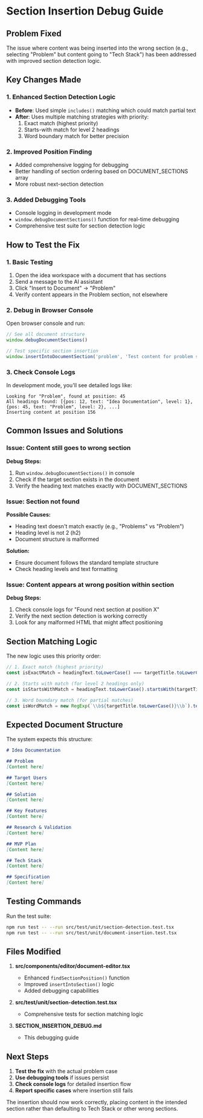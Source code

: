 # Section Insertion Debug Guide

## Problem Fixed
The issue where content was being inserted into the wrong section (e.g., selecting "Problem" but content going to "Tech Stack") has been addressed with improved section detection logic.

## Key Changes Made

### 1. Enhanced Section Detection Logic
- **Before**: Used simple `includes()` matching which could match partial text
- **After**: Uses multiple matching strategies with priority:
  1. Exact match (highest priority)
  2. Starts-with match for level 2 headings
  3. Word boundary match for better precision

### 2. Improved Position Finding
- Added comprehensive logging for debugging
- Better handling of section ordering based on DOCUMENT_SECTIONS array
- More robust next-section detection

### 3. Added Debugging Tools
- Console logging in development mode
- `window.debugDocumentSections()` function for real-time debugging
- Comprehensive test suite for section detection logic

## How to Test the Fix

### 1. **Basic Testing**
1. Open the idea workspace with a document that has sections
2. Send a message to the AI assistant
3. Click "Insert to Document" → "Problem"
4. Verify content appears in the Problem section, not elsewhere

### 2. **Debug in Browser Console**
Open browser console and run:
```javascript
// See all document structure
window.debugDocumentSections()

// Test specific section insertion
window.insertIntoDocumentSection('problem', 'Test content for problem section')
```

### 3. **Check Console Logs**
In development mode, you'll see detailed logs like:
```
Looking for "Problem", found at position: 45
All headings found: [{pos: 12, text: "Idea Documentation", level: 1}, {pos: 45, text: "Problem", level: 2}, ...]
Inserting content at position 156
```

## Common Issues and Solutions

### Issue: Content still goes to wrong section
**Debug Steps:**
1. Run `window.debugDocumentSections()` in console
2. Check if the target section exists in the document
3. Verify the heading text matches exactly with DOCUMENT_SECTIONS

### Issue: Section not found
**Possible Causes:**
- Heading text doesn't match exactly (e.g., "Problems" vs "Problem")
- Heading level is not 2 (h2)
- Document structure is malformed

**Solution:**
- Ensure document follows the standard template structure
- Check heading levels and text formatting

### Issue: Content appears at wrong position within section
**Debug Steps:**
1. Check console logs for "Found next section at position X"
2. Verify the next section detection is working correctly
3. Look for any malformed HTML that might affect positioning

## Section Matching Logic

The new logic uses this priority order:

```typescript
// 1. Exact match (highest priority)
const isExactMatch = headingText.toLowerCase() === targetTitle.toLowerCase();

// 2. Starts with match (for level 2 headings only)
const isStartsWithMatch = headingText.toLowerCase().startsWith(targetTitle.toLowerCase()) && level <= 2;

// 3. Word boundary match (for partial matches)
const isWordMatch = new RegExp(`\\b${targetTitle.toLowerCase()}\\b`).test(headingText.toLowerCase()) && level <= 2;
```

## Expected Document Structure

The system expects this structure:
```markdown
# Idea Documentation

## Problem
[Content here]

## Target Users
[Content here]

## Solution
[Content here]

## Key Features
[Content here]

## Research & Validation
[Content here]

## MVP Plan
[Content here]

## Tech Stack
[Content here]

## Specification
[Content here]
```

## Testing Commands

Run the test suite:
```bash
npm run test -- --run src/test/unit/section-detection.test.tsx
npm run test -- --run src/test/unit/document-insertion.test.tsx
```

## Files Modified

1. **src/components/editor/document-editor.tsx**
   - Enhanced `findSectionPosition()` function
   - Improved `insertIntoSection()` logic
   - Added debugging capabilities

2. **src/test/unit/section-detection.test.tsx**
   - Comprehensive tests for section matching logic

3. **SECTION_INSERTION_DEBUG.md**
   - This debugging guide

## Next Steps

1. **Test the fix** with the actual problem case
2. **Use debugging tools** if issues persist
3. **Check console logs** for detailed insertion flow
4. **Report specific cases** where insertion still fails

The insertion should now work correctly, placing content in the intended section rather than defaulting to Tech Stack or other wrong sections.
